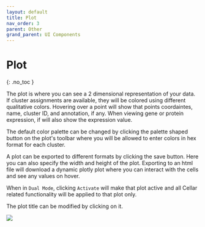```yaml
---
layout: default
title: Plot
nav_order: 3
parent: Other
grand_parent: UI Components
---
```


<style type="text/css">
  .center {
    display: block;
    margin-left: auto;
    margin-right: auto;
}
</style>

# Plot
{: .no_toc }

The plot is where you can see a 2 dimensional representation of your data.
If cluster assignments are available, they will be colored using different
qualitative colors. Hovering over a point will show that points coordaintes,
name, cluster ID, and annotation, if any. When viewing gene or protein
expression, if will also show the expression value.

The default color palette can be changed by clicking the palette shaped
button on the plot's toolbar where you will be allowed to enter
colors in hex format for each cluster.

A plot can be exported to different formats by clicking the save button.
Here you can also specify the width and height of the plot. Exporting to
an html file will download a dynamic plotly plot where you can interact
with the cells and see any values on hover.

When in `Dual Mode`, clicking `Activate` will make that plot active
and all Cellar related functionality will be applied to that plot only.

The plot title can be modified by clicking on it.

<img src="/images/plot-ui.png" class="center"/>